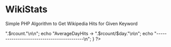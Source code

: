WikiStats
=========

Simple PHP Algorithm to Get Wikipedia Hits for Given Keyword



<?php
#Algorithm for WikiStats

while(1)
{
echo "***Welcome to Wikistats***\n";
echo "Enter the Keyword ....\n";
$var = fgets(STDIN);
//echo $var;
$day=date("d");
$rurl="curl 'http://stats.grok.se/en/".date("Y").date("m")."/".$var."' | grep 'has been'";
//$data=system("curl 'http://stats.grok.se/en/201312/india' | grep 'has been'");
$data=system($rurl);
$split = explode(" ", $data);
$rcount=$split[count($split)-1];
echo "-------------------------------------------";
echo "\nWiki Statasticts for Keyword".$var;
echo "\nPresentMonthHits -> ".$rcount."\n\n";
echo "AverageDayHits   -> ".$rcount/$day."\n\n";
echo "-------------------------------------------\n";
}
?>
